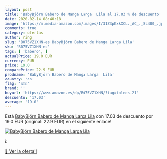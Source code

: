 ```yaml
---
layout: post
title: 'BabyBjörn Babero de Manga Larga  Lila al 17.03 % de descuento'
date: 2020-02-14 08:40:18
image: 'https://m.media-amazon.com/images/I/31Z3pKxkXCL._AC_._SL400_.jpg'
comments: true
category: ofertas
author: ring
slug: 'B075VZ1XHN-es BabyBjörn Babero de Manga Larga Lila'
sku: 'B075VZ1XHN-es'
tags: [ 'babero', ]
actualPrice: 19.0 EUR
currency: EUR
price: 19.0
comparePrice: 22.9 EUR
prodname: 'BabyBjörn Babero de Manga Larga  Lila'
country: 'es'
flag: '🇪🇸'
brand: ''
buyurl: 'https://www.amazon.es/dp/B075VZ1XHN/?tag=tolees-21'
descuento: '17.03'
average: '19.0'
---
```


Está [BabyBjörn Babero de Manga Larga  Lila](https://www.amazon.es/dp/B075VZ1XHN/?tag=tolees-21) con 17.03 de descuento por 19.0 EUR (original: 22.9 EUR) en el siguiente enlace!

[![BabyBjörn Babero de Manga Larga  Lila](https://m.media-amazon.com/images/I/31Z3pKxkXCL._AC_._SL400_.jpg)](https://www.amazon.es/dp/B075VZ1XHN/?tag=tolees-21)

ℹ️:


[🛒 Ver la oferta!!](https://www.amazon.es/dp/B075VZ1XHN/?tag=tolees-21)

